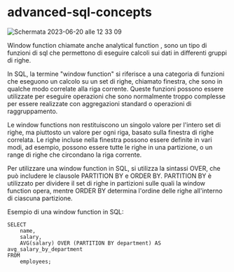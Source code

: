 # advanced-sql-concepts


![Schermata 2023-06-20 alle 12 33 09](https://github.com/MrMagicalSoftware/advanced-sql-concepts/assets/98833112/c91fd770-db5a-4d35-b767-753b04f3f471)


Window function chiamate anche analytical function , sono un tipo di funzioni di sql che permettono di eseguire calcoli sui dati in differenti gruppi di righe.


In SQL, la termine "window function" si riferisce a una categoria di funzioni che eseguono un calcolo su un set di righe, chiamato finestra, che sono in qualche modo correlate alla riga corrente. Queste funzioni possono essere utilizzate per eseguire operazioni che sono normalmente troppo complesse per essere realizzate con aggregazioni standard o operazioni di raggruppamento.

Le window functions non restituiscono un singolo valore per l'intero set di righe, ma piuttosto un valore per ogni riga, basato sulla finestra di righe correlata. Le righe incluse nella finestra possono essere definite in vari modi, ad esempio, possono essere tutte le righe in una partizione, o un range di righe che circondano la riga corrente.

Per utilizzare una window function in SQL, si utilizza la sintassi OVER, che può includere le clausole PARTITION BY e ORDER BY. PARTITION BY è utilizzato per dividere il set di righe in partizioni sulle quali la window function opera, mentre ORDER BY determina l'ordine delle righe all'interno di ciascuna partizione.

Esempio di una window function in SQL:


```
SELECT
    name,
    salary,
    AVG(salary) OVER (PARTITION BY department) AS avg_salary_by_department
FROM
    employees;


```






